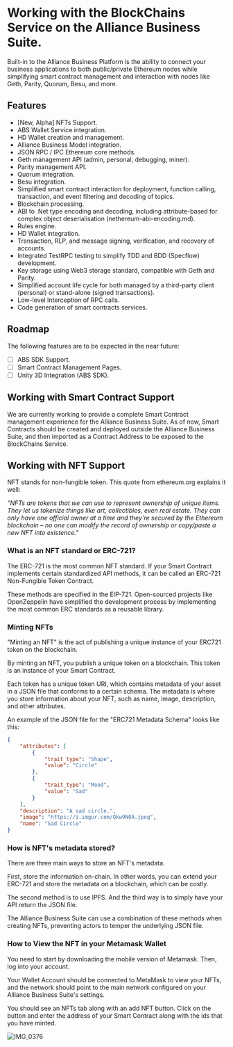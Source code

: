 # Working with the BlockChains Service on the Alliance Business Suite.

Built-in to the Alliance Business Platform is the ability to connect your business applications to both public/private Ethereum nodes while simplifying smart contract management and interaction with nodes like Geth, Parity, Quorum, Besu, and more.

## Features
- [New, Alpha] NFTs Support.
- ABS Wallet Service integration.
- HD Wallet creation and management.
- Alliance Business Model integration.
- JSON RPC / IPC Ethereum core methods.
- Geth management API (admin, personal, debugging, miner).
- Parity management API.
- Quorum integration.
- Besu integration.
- Simplified smart contract interaction for deployment, function calling, transaction, and event filtering and decoding of topics.
- Blockchain processing.
- ABI to .Net type encoding and decoding, including attribute-based for complex object deserialisation (nethereum-abi-encoding.md).
- Rules engine.
- HD Wallet integration.
- Transaction, RLP, and message signing, verification, and recovery of accounts.
- Integrated TestRPC testing to simplify TDD and BDD (Specflow) development.
- Key storage using Web3 storage standard, compatible with Geth and Parity.
- Simplified account life cycle for both managed by a third-party client (personal) or stand-alone (signed transactions).
- Low-level Interception of RPC calls.
- Code generation of smart contracts services.

## Roadmap
The following features are to be expected in the near future:

- [ ] ABS SDK Support.
- [ ] Smart Contract Management Pages.
- [ ] Unity 3D Integration (ABS SDK).

## Working with Smart Contract Support

We are currently working to provide a complete Smart Contract management experience for the Alliance Business Suite.
As of now, Smart Contracts should be created and deployed outside the Alliance Business Suite, and then imported as a Contract Address to be exposed to the BlockChains Service.


## Working with NFT Support
NFT stands for non-fungible token. This quote from ethereum.org explains it well:

_"NFTs are tokens that we can use to represent ownership of unique items. They let us tokenize things like art, collectibles, even real estate. They can only have one official owner at a time and they're secured by the Ethereum blockchain – no one can modify the record of ownership or copy/paste a new NFT into existence."_

### What is an NFT standard or ERC-721?
The ERC-721 is the most common NFT standard. If your Smart Contract implements certain standardized API methods, it can be called an ERC-721 Non-Fungible Token Contract.

These methods are specified in the EIP-721. Open-sourced projects like OpenZeppelin have simplified the development process by implementing the most common ERC standards as a reusable library.

### Minting NFTs
"Minting an NFT" is the act of publishing a unique instance of your ERC721 token on the blockchain. 

By minting an NFT, you publish a unique token on a blockchain. This token is an instance of your Smart Contract.

Each token has a unique token URI, which contains metadata of your asset in a JSON file that conforms to a certain schema. The metadata is where you store information about your NFT, such as name, image, description, and other attributes.

An example of the JSON file for the "ERC721 Metadata Schema" looks like this:

```json 
{
	"attributes": [
		{
			"trait_type": "Shape",
			"value": "Circle"
		},
		{
			"trait_type": "Mood",
			"value": "Sad"
		}
	],
	"description": "A sad circle.",
	"image": "https://i.imgur.com/Qkw9N0A.jpeg",
	"name": "Sad Circle"
}
```

### How is NFT's metadata stored?
There are three main ways to store an NFT's metadata.


First, store the information on-chain. In other words, you can extend your ERC-721 and store the metadata on a blockchain, which can be costly.

The second method is to use IPFS. And the third way is to simply have your API return the JSON file.

The Alliance Business Suite can use a combination of these methods when creating NFTs, preventing actors to temper the underlying JSON file.




### How to View the NFT in your Metamask Wallet

You need to start by downloading the mobile version of Metamask. Then, log into your account.

Your Wallet Account should be connected to MetaMask to view your NFTs, and the network should point to the main network configured on your Alliance Business Suite's settings.

You should see an NFTs tab along with an add NFT button. Click on the button and enter the address of your Smart Contract along with the ids that you have minted.

<IMG  src="https://www.freecodecamp.org/news/content/images/2021/10/IMG_0376.jpeg"  alt="IMG_0376"/>
